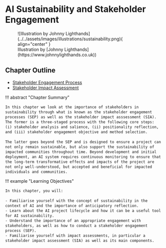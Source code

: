 # AI Sustainability and Stakeholder Engagement
<figure markdown>
  ![Illustration by Johnny Lighthands](../../assets/images/illustrations/sustainability.png){ align="center" }
  <figcaption>Illustration by [Johnny Lighthands](https://www.johnnylighthands.co.uk))</figcaption>
</figure>

## Chapter Outline

- [Stakeholder Engagement Process](engagement.md)
- [Stakeholder Impact Assessment](impact.md)


!!! abstract "Chapter Summary"

    In this chapter we look at the importance of stakeholders in sustainability through what is known as the stakeholder engagement processes (SEP) as well as the stakeholder impact asssessment (SIA). The former is a three-staged process with the following core steps: (i) stakeholder analysis and salience, (ii) positionality reflection, and (iii) stakeholder engagement objective and method selection. 

    The latter goes beyond the SEP and is designed to ensure a project can not only remain sustainable, but also support the sustainability of impacted communities throughout time. Beyond development and initial deployment, an AI system requires continuous monitoring to ensure that the long-term transformative effects and impacts of the project are not only well-understood, but accepted and beneficial for impacted individuals and communities.


!!! example "Learning Objectives"

    In this chapter, you will:
    
    - Familiarise yourself with the concept of sustainability in the context of AI and the importance of anticipatory reflection.
    - Learn about the AI project lifecycle and how it can be a useful tool for AI sustainability.
    - Understand the importance of an appropriate engagement with stakeholders, as well as how to conduct a stakeholder engagement process (SEP).
    - Familiarise yourself with impact assessments, in particular a stakeholder impact assessment (SIA) as well as its main components.
